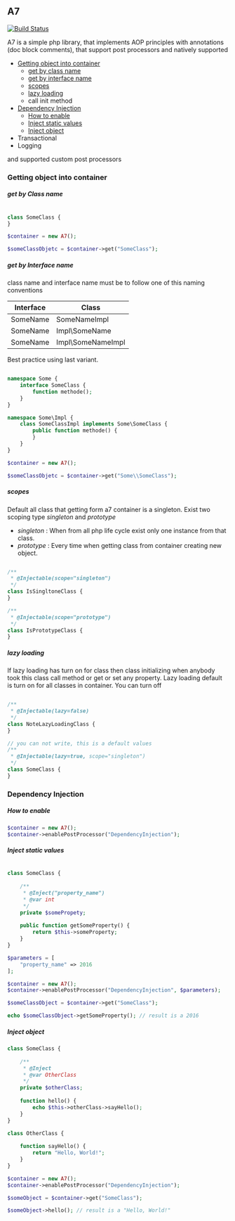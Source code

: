 ## A7
[![Build Status](https://travis-ci.org/ashmna/A7.svg?branch=master)](https://travis-ci.org/ashmna/A7)

A7 is a simple php library, that implements AOP principles with annotations (doc block comments),
that support post processors and natively supported

 - [Getting object into container](#getting-object-into-container)
    - [get by class name](#get-by-class-name)
    - [get by interface name](#get-by-interface-name)
    - [scopes](#scopes)
    - [lazy loading](#lazy-loading)
    - call init method
 - [Dependency Injection](#dependency-injection)
    - [How to enable](#how-to-enable)
    - [Inject static values](#inject-static-values)
    - [Inject object](#inject-object)
 - Transactional
 - Logging

and supported custom post processors

### Getting object into container

##### get by Class name
```php

class SomeClass {
}

$container = new A7();

$someClassObjetc = $container->get("SomeClass");

```

##### get by Interface name
class name and interface name must be to follow 
one of this naming conventions

| Interface | Class             |
|-----------|-------------------|
| SomeName  | SomeNameImpl      |
| SomeName  | Impl\SomeName     |
| SomeName  | Impl\SomeNameImpl |

Best practice using last variant.

```php

namespace Some {
    interface SomeClass {
        function methode();
    }    
}

namespace Some\Impl {
    class SomeClassImpl implements Some\SomeClass {
        public function methode() {
        }
    }
}

$container = new A7();

$someClassObjetc = $container->get("Some\\SomeClass");

```

##### scopes 
Default all class that getting form a7 container is a singleton.
Exist two scoping type *singleton* and *prototype*
 - _singleton_ : When from all php life cycle exist only one instance from that class.
 - _prototype_ : Every time when getting class from container creating new object.
```php

/**
 * @Injectable(scope="singleton")
 */
class IsSingltoneClass {
}

/**
 * @Injectable(scope="prototype")
 */
class IsPrototypeClass {
}

```

##### lazy loading
If lazy loading has turn on for class then class initializing when anybody took this class
call method or get or set any property.
Lazy loading default is turn on for all classes in container. 
You can turn off

```php

/**
 * @Injectable(lazy=false)
 */
class NoteLazyLoadingClass {
}

// you can not write, this is a default values
/**
 * @Injectable(lazy=true, scope="singleton")
 */
class SomeClass {
}

```
### Dependency Injection

##### How to enable
```php
$container = new A7();
$container->enablePostProcessor("DependencyInjection");
```

##### Inject static values
```php

class SomeClass {
    
    /**
     * @Inject("property_name")
     * @var int
     */
    private $somePropety;
    
    public function getSomeProperty() {
        return $this->someProperty;
    }
}

```

```php
$parameters = [
    "property_name" => 2016
];

$container = new A7();
$container->enablePostProcessor("DependencyInjection", $parameters);

$someClassObject = $container->get("SomeClass");

echo $someClassObject->getSomeProperty(); // result is a 2016

```

##### Inject object
```php
class SomeClass {
    
    /**
     * @Inject
     * @var OtherClass
     */
    private $otherClass;
    
    function hello() {
        echo $this->otherClass->sayHello();
    }
}

```

```php
class OtherClass {
    
    function sayHello() {
        return "Hello, World!";
    }
}

```

```php
$container = new A7();
$container->enablePostProcessor("DependencyInjection");

$someObject = $container->get("SomeClass");

$someObject->hello(); // result is a "Hello, World!"

```

